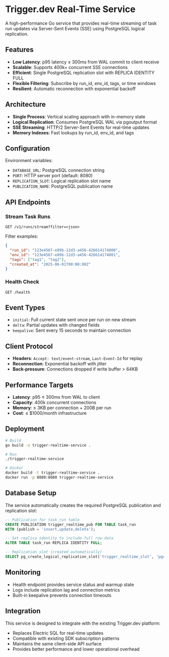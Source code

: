 # Trigger.dev Real-Time Service

A high-performance Go service that provides real-time streaming of task run updates via Server-Sent Events (SSE) using PostgreSQL logical replication.

## Features

- **Low Latency**: p95 latency ≤ 300ms from WAL commit to client receive
- **Scalable**: Supports 400k+ concurrent SSE connections
- **Efficient**: Single PostgreSQL replication slot with REPLICA IDENTITY FULL
- **Flexible Filtering**: Subscribe by run_id, env_id, tags, or time windows
- **Resilient**: Automatic reconnection with exponential backoff

## Architecture

- **Single Process**: Vertical scaling approach with in-memory state
- **Logical Replication**: Consumes PostgreSQL WAL via pgoutput format
- **SSE Streaming**: HTTP/2 Server-Sent Events for real-time updates
- **Memory Indexes**: Fast lookups by run_id, env_id, and tags

## Configuration

Environment variables:

- `DATABASE_URL`: PostgreSQL connection string
- `PORT`: HTTP server port (default: 8080)
- `REPLICATION_SLOT`: Logical replication slot name
- `PUBLICATION_NAME`: PostgreSQL publication name

## API Endpoints

### Stream Task Runs

```
GET /v1/runs/stream?filter=<json>
```

Filter examples:
```json
{
  "run_id": "123e4567-e89b-12d3-a456-426614174000",
  "env_id": "123e4567-e89b-12d3-a456-426614174001",
  "tags": ["tag1", "tag2"],
  "created_at": "2025-06-01T00:00:00Z"
}
```

### Health Check

```
GET /health
```

## Event Types

- `initial`: Full current state sent once per run on new stream
- `delta`: Partial updates with changed fields
- `keepalive`: Sent every 15 seconds to maintain connection

## Client Protocol

- **Headers**: `Accept: text/event-stream`, `Last-Event-Id` for replay
- **Reconnection**: Exponential backoff with jitter
- **Back-pressure**: Connections dropped if write buffer > 64KB

## Performance Targets

- **Latency**: p95 ≤ 300ms from WAL to client
- **Capacity**: 400k concurrent connections
- **Memory**: ≤ 3KB per connection + 200B per run
- **Cost**: ≤ $1000/month infrastructure

## Deployment

```bash
# Build
go build -o trigger-realtime-service .

# Run
./trigger-realtime-service

# Docker
docker build -t trigger-realtime-service .
docker run -p 8080:8080 trigger-realtime-service
```

## Database Setup

The service automatically creates the required PostgreSQL publication and replication slot:

```sql
-- Publication for task_run table
CREATE PUBLICATION trigger_realtime_pub FOR TABLE task_run 
WITH (publish = 'insert,update,delete');

-- Set replica identity to include full row data
ALTER TABLE task_run REPLICA IDENTITY FULL;

-- Replication slot (created automatically)
SELECT pg_create_logical_replication_slot('trigger_realtime_slot', 'pgoutput');
```

## Monitoring

- Health endpoint provides service status and warmup state
- Logs include replication lag and connection metrics
- Built-in keepalive prevents connection timeouts

## Integration

This service is designed to integrate with the existing Trigger.dev platform:

- Replaces Electric SQL for real-time updates
- Compatible with existing SDK subscription patterns
- Maintains the same client-side API surface
- Provides better performance and lower operational overhead
